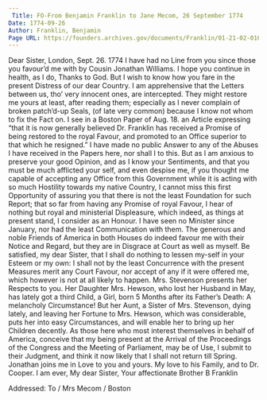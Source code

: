```yaml
---
 Title: FO-From Benjamin Franklin to Jane Mecom, 26 September 1774
Date: 1774-09-26
Author: Franklin, Benjamin
Page URL: https://founders.archives.gov/documents/Franklin/01-21-02-0165
---
```


Dear Sister,
London, Sept. 26. 1774
I have had no Line from you since those you favour’d me with by Cousin Jonathan Williams. I hope you continue in health, as I do, Thanks to God. But I wish to know how you fare in the present Distress of our dear Country. I am apprehensive that the Letters between us, tho’ very innocent ones, are intercepted. They might restore me yours at least, after reading them; especially as I never complain of broken patch’d-up Seals, (of late very common) because I know not whom to fix the Fact on.
I see in a Boston Paper of Aug. 18. an Article expressing “that it is now generally believed Dr. Franklin has received a Promise of being restored to the royal Favour, and promoted to an Office superior to that which he resigned.” I have made no public Answer to any of the Abuses I have received in the Papers here, nor shall I to this. But as I am anxious to preserve your good Opinion, and as I know your Sentiments, and that you must be much afflicted your self, and even despise me, if you thought me capable of accepting any Office from this Government while it is acting with so much Hostility towards my native Country, I cannot miss this first Opportunity of assuring you that there is not the least Foundation for such Report; that so far from having any Promise of royal Favour, I hear of nothing but royal and ministerial Displeasure, which indeed, as things at present stand, I consider as an Honour. I have seen no Minister since January, nor had the least Communication with them. The generous and noble Friends of America in both Houses do indeed favour me with their Notice and Regard, but they are in Disgrace at Court as well as myself. Be satisfied, my dear Sister, that I shall do nothing to lessen my-self in your Esteem or my own: I shall not by the least Concurrence with the present Measures merit any Court Favour, nor accept of any if it were offered me, which however is not at all likely to happen.
Mrs. Stevenson presents her Respects to you. Her Daughter Mrs. Hewson, who lost her Husband in May, has lately got a third Child, a Girl, born 5 Months after its Father’s Death: A melancholy Circumstance! But her Aunt, a Sister of Mrs. Stevenson, dying lately, and leaving her Fortune to Mrs. Hewson, which was considerable, puts her into easy Circumstances, and will enable her to bring up her Children decently.
As those here who most interest themselves in behalf of America, conceive that my being present at the Arrival of the Proceedings of the Congress and the Meeting of Parliament, may be of Use, I submit to their Judgment, and think it now likely that I shall not return till Spring.
Jonathan joins me in Love to you and yours. My love to his Family, and to Dr. Cooper. I am ever, My dear Sister, Your affectionate Brother
B Franklin
 
Addressed: To / Mrs Mecom / Boston

